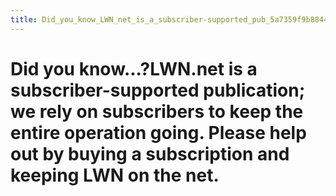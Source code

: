 ```yaml
---
title: Did_you_know_LWN_net_is_a_subscriber-supported_pub_5a7359f9b884419e91813cba8c1d5f6f
---
```


# Did you know...?LWN.net is a subscriber-supported publication; we rely on subscribers to keep the entire operation going. Please help out by buying a subscription and keeping LWN on the net.